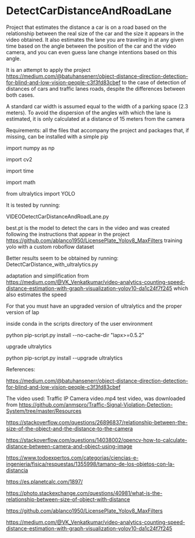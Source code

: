 # DetectCarDistanceAndRoadLane
Project that estimates the distance a car is on a road based on the relationship between the real size of the car and the size it appears in the video obtained.
It also estimates the lane you are traveling in at any given time based on the angle between the position of the car and the video camera, and you can even guess lane change intentions based on this angle.

It is an attempt to apply the project https://medium.com/@batuhansenerr/object-distance-direction-detection-for-blind-and-low-vision-people-c3f3fd83cbef to the case of detection of distances of cars and traffic lanes roads, despite the differences between both cases.

A standard car width is assumed equal to the width of a parking space (2.3 meters).
To avoid the dispersion of the angles with which the lane is estimated, it is only calculated at a distance of 15 meters from the camera

Requirements: all the files that accompany the project and packages that, if missing, can be installed with a simple pip

import numpy as np

import cv2

import time

import math

from ultralytics import YOLO

It is tested by running:

VIDEODetectCarDistanceAndRoadLane.py

best.pt is the model to detect the cars in the video and was created following the instructions that appear in the project 
https://github.com/ablanco1950/LicensePlate_Yolov8_MaxFilters training yolo with a custom roboflow dataset

Better results seem to be obtained by running: DetectCarDistance_with_ultralytics.py

adaptation and simplification from https://medium.com/@VK_Venkatkumar/video-analytics-counting-speed-distance-estimation-with-graph-visualization-yolov10-da1c24f7f245
which also estimates the speed

For that you must have an upgraded version of ultralytics and the proper version of lap

inside conda in the scripts directory of the user environment

python pip-script.py install --no-cache-dir "lapx>=0.5.2"

upgrade ultralytics

python pip-script.py install --upgrade ultralytics

References:

  https://medium.com/@batuhansenerr/object-distance-direction-detection-for-blind-and-low-vision-people-c3f3fd83cbef


The video used: Traffic IP Camera video.mp4 test video, was  downloaded from https://github.com/anmspro/Traffic-Signal-Violation-Detection-System/tree/master/Resources
              
https://stackoverflow.com/questions/26896837/relationship-between-the-size-of-the-object-and-the-distance-to-the-camera

https://stackoverflow.com/questions/14038002/opencv-how-to-calculate-distance-between-camera-and-object-using-image

https://www.todoexpertos.com/categorias/ciencias-e-ingenieria/fisica/respuestas/1355998/tamano-de-los-objetos-con-la-distancia

https://es.planetcalc.com/1897/

https://photo.stackexchange.com/questions/40981/what-is-the-relationship-between-size-of-object-with-distance

https://github.com/ablanco1950/LicensePlate_Yolov8_MaxFilters

https://medium.com/@VK_Venkatkumar/video-analytics-counting-speed-distance-estimation-with-graph-visualization-yolov10-da1c24f7f245


